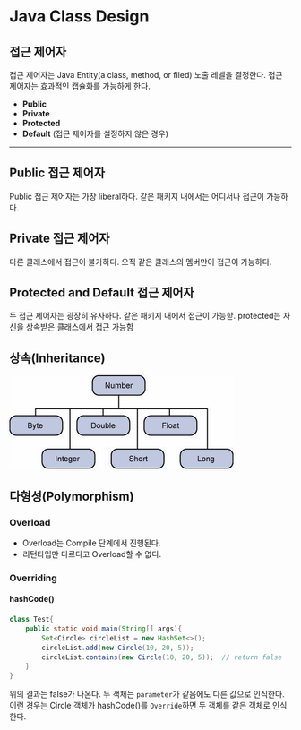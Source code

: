 # Java Class Design

## 접근 제어자
접근 제어자는 Java Entity(a class, method, or filed) 노출 레벨을 결정한다. 접근 제어자는 효과적인 캡슐화를 가능하게 한다. 
- **Public**
- **Private**
- **Protected**
- **Default** (접근 제어자를 설정하지 않은 경우)

---
## Public 접근 제어자 
Public 접근 제어자는 가장 liberal하다. 같은 패키지 내에서는 어디서나 접근이 가능하다.

## Private 접근 제어자 
다른 클래스에서 접근이 불가하다. 오직 같은 클래스의 멤버만이 접근이 가능하다. 

## Protected and Default 접근 제어자 
두 접근 제어자는 굉장히 유사하다. 같은 패키지 내에서 접근이 가능핟. protected는 자신을 상속받은 클래스에서 접근 가능함 

## 상속(Inheritance) 
![number_classess](../../img/number_classes.jpg)
## 다형성(Polymorphism)

### Overload 
- Overload는 Compile 단계에서 진행된다. 
- 리턴타입만 다르다고 Overload할 수 없다. 

### Overriding
#### hashCode() 
```java
class Test{
    public static void main(String[] args){
        Set<Circle> circleList = new HashSet<>();
        circleList.add(new Circle(10, 20, 5));
        circleList.contains(new Circle(10, 20, 5));  // return false
    }
}
```

위의 결과는 false가 나온다. 두 객체는 `parameter`가 같음에도 다른 값으로 인식한다. 이런 경우는 Circle 객체가 hashCode()를 `Override`하면 두 객체를 같은 객체로 인식한다. 
